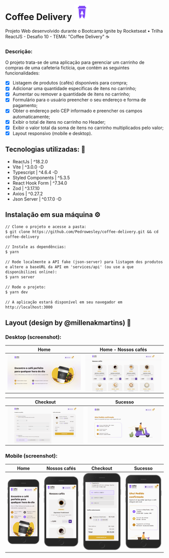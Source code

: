 # Coffee Delivery <img src='https://github.com/Pedrowesley/coffee-delivery/blob/fb27f53fd12ef4bfd8f210fc8ab81138c9c0a2aa/public/favicon.svg' width='50px' />

Projeto Web desenvolvido durante o Bootcamp Ignite by Rocketseat • Trilha ReactJS - Desafio 10 - TEMA: "Coffee Delivery" ☕️

### Descrição:

O projeto trata-se de uma aplicação para gerenciar um carrinho de compras de uma cafeteria fictícia, que contém as seguintes funcionalidades:

- [x] Listagem de produtos (cafés) disponíveis para compra;
- [x] Adicionar uma quantidade específicas de itens no carrinho;
- [x] Aumentar ou remover a quantidade de itens no carrinho;
- [x] Formulário para o usuário preencher o seu endereço e forma de pagamento;
- [x] Obter o endereço pelo CEP informado e preencher os campos automaticamente;
- [x] Exibir o total de itens no carrinho no Header;
- [x] Exibir o valor total da soma de itens no carrinho multiplicados pelo valor;
- [x] Layout responsivo (mobile e desktop).

## Tecnologias utilizadas: 🚀

- ReactJs | ^18.2.0
- Vite | ^3.0.0 -D
- Typescript | ^4.6.4 -D
- Styled Components | ^5.3.5
- React Hook Form | ^7.34.0
- Zod | ^3.17.10
- Axios | ^0.27.2
- Json Server | ^0.17.0 -D


## Instalação em sua máquina ⚙️

```
// Clone o projeto e acesse a pasta:
$ git clone https://github.com/Pedrowesley/coffee-delivery.git && cd coffee-delivery

// Instale as dependências:
$ yarn

// Rode localmente a API fake (json-server) para listagem dos produtos e altere a baseURL da API em 'services/api' (ou use a que disponibilizei online): 
$ yarn server

// Rode o projeto: 
$ yarn dev

// A aplicação estará disponível em seu navegador em http://localhost:3000
```

## Layout (design by @millenakmartins) 🤩

### Desktop (screenshot):

| Home | Home - Nossos cafés |
| --- | --- |
| <img src="https://github.com/Pedrowesley/coffee-delivery/blob/fb27f53fd12ef4bfd8f210fc8ab81138c9c0a2aa/public/layout-screenshot/home-desktop-1.png" /> | <img src="https://github.com/Pedrowesley/coffee-delivery/blob/fb27f53fd12ef4bfd8f210fc8ab81138c9c0a2aa/public/layout-screenshot/home-desktop-2.png" /> | 

| Checkout | Sucesso |
| --- | --- |
| <img src="https://github.com/Pedrowesley/coffee-delivery/blob/fb27f53fd12ef4bfd8f210fc8ab81138c9c0a2aa/public/layout-screenshot/checkout-desktop-1.png" /> | <img src="https://github.com/Pedrowesley/coffee-delivery/blob/fb27f53fd12ef4bfd8f210fc8ab81138c9c0a2aa/public/layout-screenshot/checkout-desktop-2.png" /> |

### Mobile (screenshot):

| Home | Nossos cafés | Checkout | Sucesso |
| --- | --- | --- | --- |
| <img src="https://github.com/Pedrowesley/coffee-delivery/blob/fb27f53fd12ef4bfd8f210fc8ab81138c9c0a2aa/public/layout-screenshot/home-mobile-1.png" width='275px' /> | <img src="https://github.com/Pedrowesley/coffee-delivery/blob/fb27f53fd12ef4bfd8f210fc8ab81138c9c0a2aa/public/layout-screenshot/home-mobile-2.png" width='275px' /> | <img src="https://github.com/Pedrowesley/coffee-delivery/blob/fb27f53fd12ef4bfd8f210fc8ab81138c9c0a2aa/public/layout-screenshot/checkout-mobile-2.png" width='275px' /> | <img src="https://github.com/Pedrowesley/coffee-delivery/blob/fb27f53fd12ef4bfd8f210fc8ab81138c9c0a2aa/public/layout-screenshot/checkout-mobile-3.png" width='275px' /> |